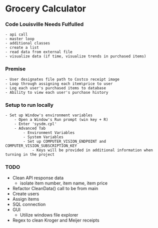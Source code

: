 ﻿# Grocery Calculator

### Code Louisville Needs Fulfulled 
	- api call 
	- master loop 
	- additional classes 
	- create a list 
	- read data from external file 
	- visualize data (if time, visualize trends in purchased items)

### Premise
	- User designates file path to Costco receipt image
	- Loop through assigning each item\price to user
	- Log each user's purchased items to database 
	- Ability to view each user's purchase history 

### Setup to run locally 
	- Set up Window's environment variables 
		- Open a Window's Run prompt (win key + R)
		- Enter 'sysdm.cpl'
		- Advanced Tab 
			- Environment Variables 
			- System Variables 
			- Set up COMPUTER_VISION_ENDPOINT and COMPUTER_VISION_SUBSCRIPTION_KEY
				- Keys will be provided in additional information when turning in the project 

### TODO
  - Clean API response data 
	- isolate item number, item name, item price 
  - Refactor CleanData() call to be from main 
  - Create users 
  - Assign items 
  - SQL connection
  - GUI 
	- Utilize windows file explorer 
  - Regex to clean Kroger and Meijer receipts 
  